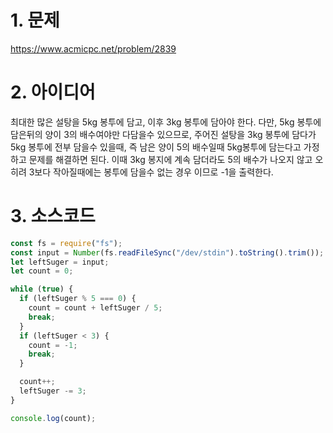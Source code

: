 # 1. 문제

https://www.acmicpc.net/problem/2839

# 2. 아이디어

최대한 많은 설탕을 5kg 봉투에 담고, 이후 3kg 봉투에 담아야 한다. 다만, 5kg 봉투에 담은뒤의 양이 3의 배수여야만 다담을수 있으므로, 주어진 설탕을 3kg 봉투에 담다가 5kg 봉투에 전부 담을수 있을때, 즉 남은 양이 5의 배수일때 5kg봉투에 담는다고 가정하고 문제를 해결하면 된다. 이때 3kg 봉지에 계속 담더라도 5의 배수가 나오지 않고 오히려 3보다 작아질때에는 봉투에 담을수 없는 경우 이므로 -1을 출력한다.

# 3. 소스코드

```javascript
const fs = require("fs");
const input = Number(fs.readFileSync("/dev/stdin").toString().trim());
let leftSuger = input;
let count = 0;

while (true) {
  if (leftSuger % 5 === 0) {
    count = count + leftSuger / 5;
    break;
  }
  if (leftSuger < 3) {
    count = -1;
    break;
  }

  count++;
  leftSuger -= 3;
}

console.log(count);
```
